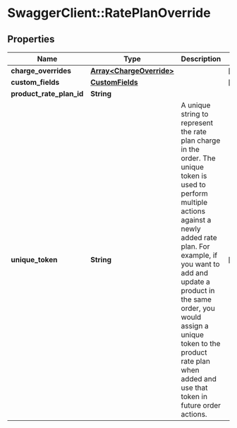 # SwaggerClient::RatePlanOverride

## Properties
Name | Type | Description | Notes
------------ | ------------- | ------------- | -------------
**charge_overrides** | [**Array&lt;ChargeOverride&gt;**](ChargeOverride.md) |  | [optional] 
**custom_fields** | [**CustomFields**](CustomFields.md) |  | [optional] 
**product_rate_plan_id** | **String** |  | 
**unique_token** | **String** | A unique string to represent the rate plan charge in the order. The unique token is used to perform multiple actions against a newly added rate plan. For example, if you want to add and update a product in the same order, you would assign a unique token to the product rate plan when added and use that token in future order actions. | [optional] 


